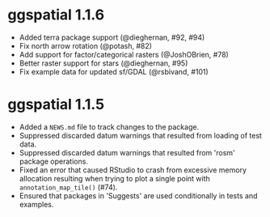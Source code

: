 # ggspatial 1.1.6

* Added terra package support (@dieghernan, #92, #94)
* Fix north arrow rotation (@potash, #82)
* Add support for factor/categorical rasters (@JoshOBrien, #78)
* Better raster support for stars (@dieghernan, #95)
* Fix example data for updated sf/GDAL (@rsbivand, #101)

# ggspatial 1.1.5

* Added a `NEWS.md` file to track changes to the package.
* Suppressed discarded datum warnings that resulted from loading
  of test data.
* Suppressed discarded datum warnings that resulted from
  'rosm' package operations.
* Fixed an error that caused RStudio to crash from excessive
  memory allocation resulting when trying to plot a single point
  with `annotation_map_tile()` (#74).
* Ensured that packages in 'Suggests' are used conditionally in
  tests and examples.
